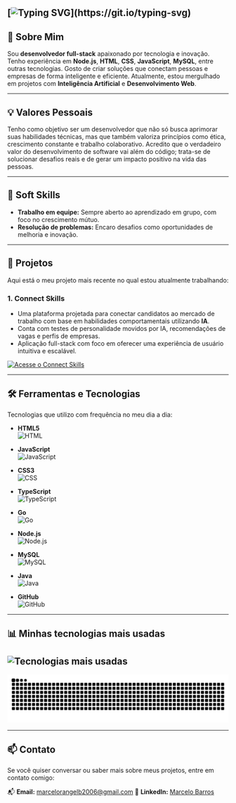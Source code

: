 ## [![Typing SVG](https://readme-typing-svg.demolab.com/?font=Fira+Code&pause=1000&color=FFFFFF&random=false&width=500&lines=Olá%2C+meu+nome+é+Marcelo+Rangel+Barros!)](https://git.io/typing-svg)

## 🌱 Sobre Mim
Sou **desenvolvedor full-stack** apaixonado por tecnologia e inovação. Tenho experiência em **Node.js**, **HTML**, **CSS**, **JavaScript**, **MySQL**, entre outras tecnologias. Gosto de criar soluções que conectam pessoas e empresas de forma inteligente e eficiente. Atualmente, estou mergulhado em projetos com **Inteligência Artificial** e **Desenvolvimento Web**.

---

## 💡 **Valores Pessoais**
Tenho como objetivo ser um desenvolvedor que não só busca aprimorar suas habilidades técnicas, mas que também valoriza princípios como ética, crescimento constante e trabalho colaborativo. Acredito que o verdadeiro valor do desenvolvimento de software vai além do código; trata-se de solucionar desafios reais e de gerar um impacto positivo na vida das pessoas.

---

## 🌟 **Soft Skills**

- **Trabalho em equipe:** Sempre aberto ao aprendizado em grupo, com foco no crescimento mútuo.
- **Resolução de problemas:** Encaro desafios como oportunidades de melhoria e inovação.

---

## 🚀 **Projetos**

Aqui está o meu projeto mais recente no qual estou atualmente trabalhando:

### 1. **Connect Skills**
- Uma plataforma projetada para conectar candidatos ao mercado de trabalho com base em habilidades comportamentais utilizando **IA**.
- Conta com testes de personalidade movidos por IA, recomendações de vagas e perfis de empresas.
- Aplicação full-stack com foco em oferecer uma experiência de usuário intuitiva e escalável.

[![Acesse o Connect Skills](https://img.shields.io/badge/Acesse%20o%20Connect%20Skills-007bff?style=for-the-badge&logo=google-chrome&logoColor=white&color=007bff)](https://connectskills.com.br)

---

## 🛠️ **Ferramentas e Tecnologias**

Tecnologias que utilizo com frequência no meu dia a dia:

- **HTML5**  
  ![HTML](https://img.shields.io/badge/-HTML5-E34F26?style=flat&logo=html5&logoColor=white)

- **JavaScript**  
  ![JavaScript](https://img.shields.io/badge/-JavaScript-F7DF1E?style=flat&logo=javascript&logoColor=black)

- **CSS3**  
  ![CSS](https://img.shields.io/badge/-CSS3-1572B6?style=flat&logo=css3&logoColor=white)

- **TypeScript**  
  ![TypeScript](https://img.shields.io/badge/-TypeScript-3178C6?style=flat&logo=typescript&logoColor=white)

- **Go**  
  ![Go](https://img.shields.io/badge/-Go-00ADD8?style=flat&logo=go&logoColor=white)

- **Node.js**  
  ![Node.js](https://img.shields.io/badge/-Node.js-68A063?style=flat&logo=node.js&logoColor=white)

- **MySQL**  
  ![MySQL](https://img.shields.io/badge/-MySQL-4479A1?style=flat&logo=mysql&logoColor=white)

- **Java**  
  ![Java](https://img.shields.io/badge/-Java-007396?style=flat&logo=java&logoColor=white)

- **GitHub**  
  ![GitHub](https://img.shields.io/badge/-GitHub-181717?style=flat&logo=github&logoColor=white)

---

## 📊 **Minhas tecnologias mais usadas**

![Tecnologias mais usadas](https://github-readme-stats.vercel.app/api/top-langs/?username=Marcelo844&layout=compact&langs_count=10&theme=radical)
---

<picture>
  <source media="(prefers-color-scheme: dark)" srcset="https://raw.githubusercontent.com/Marcelo844/Marcelo844/output/github-contribution-grid-snake-dark.svg">
  <source media="(prefers-color-scheme: light)" srcset="https://raw.githubusercontent.com/Marcelo844/Marcelo844/output/github-contribution-grid-snake.svg">
  <img alt="github contribution grid snake animation" src="https://raw.githubusercontent.com/Marcelo844/Marcelo844/output/github-contribution-grid-snake.svg">
</picture>

---
## 📫 **Contato**

Se você quiser conversar ou saber mais sobre meus projetos, entre em contato comigo:

📬 **Email:** [marcelorangelb2006@gmail.com](mailto:marcelorangelb2006@gmail.com)
🔗 **LinkedIn:** [Marcelo Barros](https://www.linkedin.com/in/marcelo-barros-bbb572235/)

